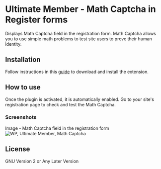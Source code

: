 # Ultimate Member - Math Captcha in Register forms

Displays Math Captcha field in the registration form. Math Captcha allows you to use simple math problems to test site users to prove their human identity.

## Installation

Follow instructions in this [guide](https://docs.ultimatemember.com/article/1663-download-installation-of-the-basic-extensions) to download and install the extension.

## How to use

Once the plugin is activated, it is automatically enabled. Go to your site's registration page to check and test the Math Captcha.

### Screenshots

Image - Math Captcha field in the registration form
![WP, Ultimate Member, Math Captcha](https://d33v4339jhl8k0.cloudfront.net/docs/assets/561c96629033600a7a36d662/images/61e5444e8200bc052eb7f510/file-NoJi5tjkVR.png)

## License

GNU Version 2 or Any Later Version
